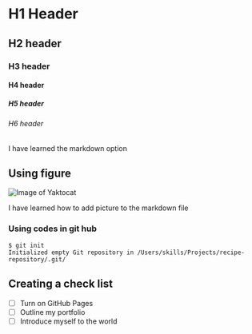 # H1 Header  
## H2 header  
### H3 header  
#### H4 header  
##### H5 header  
###### H6 header  

I have learned the markdown option  
## Using figure
![Image of Yaktocat](https://octodex.github.com/images/yaktocat.png)  

I have learned how to add picture to the markdown file  

### Using codes in git hub  

```
$ git init  
Initialized empty Git repository in /Users/skills/Projects/recipe-repository/.git/
```
## Creating a check list  
- [ ] Turn on GitHub Pages
- [ ] Outline my portfolio
- [ ] Introduce myself to the world
